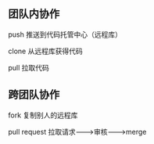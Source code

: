 ## 团队内协作

push 推送到代码托管中心（远程库）

clone 从远程库获得代码

pull 拉取代码

## 跨团队协作

fork 复制别人的远程库

pull request 拉取请求--->审核--->merge


